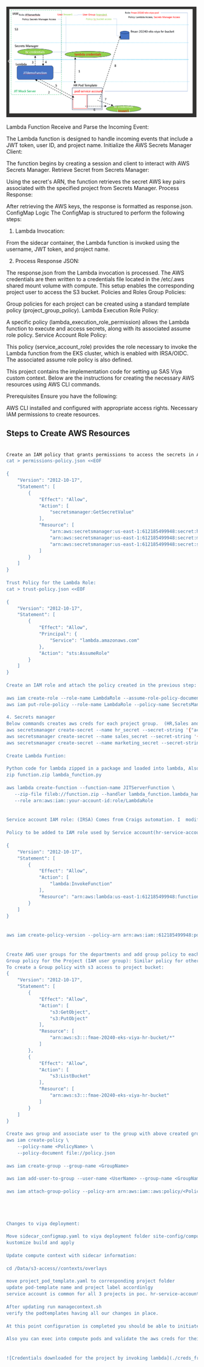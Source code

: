 ![Viya with custom compute context](./fanniemae_arch.png)



Lambda Function
Receive and Parse the Incoming Event:

The Lambda function is designed to handle incoming events that include a JWT token, user ID, and project name.
Initialize the AWS Secrets Manager Client:

The function begins by creating a session and client to interact with AWS Secrets Manager.
Retrieve Secret from Secrets Manager:

Using the secret's ARN, the function retrieves the secret AWS key pairs associated with the specified project from Secrets Manager.
Process Response:

After retrieving the AWS keys, the response is formatted as response.json.
ConfigMap Logic
The ConfigMap is structured to perform the following steps:

1. Lambda Invocation:

From the sidecar container, the Lambda function is invoked using the username, JWT token, and project name.


2. Process Response JSON:

The response.json from the Lambda invocation is processed. The AWS credentials are then written to a credentials file located in the /etc/.aws shared mount volume with compute. This setup enables the corresponding project user to access the S3 bucket.
Policies and Roles
Group Policies:

Group policies for each project can be created using a standard template policy (project_group_policy).
Lambda Execution Role Policy:

A specific policy (lambda_execution_role_permission) allows the Lambda function to execute and access secrets, along with its associated assume role policy.
Service Account Role Policy:

This policy (service_account_role) provides the role necessary to invoke the Lambda function from the EKS cluster, which is enabled with IRSA/OIDC. The associated assume role policy is also defined.




This project contains the implementation code for setting up SAS Viya custom context. Below are the instructions for creating the necessary AWS resources using AWS CLI commands.


Prerequisites
Ensure you have the following:

AWS CLI installed and configured with appropriate access rights.
Necessary IAM permissions to create resources.


## Steps to Create AWS Resources
```bash

Create an IAM policy that grants permissions to access the secrets in AWS Secrets Manager. This policy is added to IAM role that will be used by the lambda. When Lambda is invoked with expected param's lambda can access corresponding project keys. 
cat > permissions-policy.json <<EOF

{
    "Version": "2012-10-17",
    "Statement": [
        {
            "Effect": "Allow",
            "Action": [
                "secretsmanager:GetSecretValue"
            ],
            "Resource": [
                "arn:aws:secretsmanager:us-east-1:612185499948:secret:hr_secret-jaaSAI",
                "arn:aws:secretsmanager:us-east-1:612185499948:secret:marketing_secret-TgV5qz",
                "arn:aws:secretsmanager:us-east-1:612185499948:secret:sales_secret-RxJc8j"
            ]
        }
    ]
}

Trust Policy for the Lambda Role: 
cat > trust-policy.json <<EOF

{
    "Version": "2012-10-17",
    "Statement": [
        {
            "Effect": "Allow",
            "Principal": {
                "Service": "lambda.amazonaws.com"
            },
            "Action": "sts:AssumeRole"
        }
    ]
}

Create an IAM role and attach the policy created in the previous step:

aws iam create-role --role-name LambdaRole --assume-role-policy-document file://trust-policy.json
aws iam put-role-policy --role-name LambdaRole --policy-name SecretsManagerAccess --policy-document file://permissions-policy.json

4. Secrets manager
Below commands creates aws creds for each project group.  (HR,Sales and Marketing) 
aws secretsmanager create-secret --name hr_secret --secret-string '{"access_key":"your_hr_access_key","secret_key":"your_hr_secret_key"}'
aws secretsmanager create-secret --name sales_secret --secret-string '{"access_key":"your_sales_access_key","secret_key":"your_sales_secret_key"}'
aws secretsmanager create-secret --name marketing_secret --secret-string '{"access_key":"your_marketing_access_key","secret_key":"your_marketing_secret_key"}'

Create Lambda Funtion: 

Python code for lambda zipped in a package and loaded into lambda, Also adding IAM role created from above step create required layers accordingly
zip function.zip lambda_function.py

aws lambda create-function --function-name JITServerFunction \
   --zip-file fileb://function.zip --handler lambda_function.lambda_handler --runtime python3.8 \
   --role arn:aws:iam::your-account-id:role/LambdaRole


Service account IAM role: (IRSA) Comes from Craigs automation. I  modified the existing policy attached to this role

Policy to be added to IAM role used by Service account(hr-service-account) - Update existing policy of IAM role used and replace with below policy (Enable cluster to access Lambda using SA).  

{
    "Version": "2012-10-17",
    "Statement": [
        {
            "Effect": "Allow",
            "Action": [
                "lambda:InvokeFunction"
            ],
            "Resource": "arn:aws:lambda:us-east-1:612185499948:function:JITdemoFunction"
        }
    ]
}


aws iam create-policy-version --policy-arn arn:aws:iam::612185499948:policy/fmae-20240-eks-viya-writeaccess-hr-bucket --policy-document file://sa_role_policy.json --set-as-default 


Create AWS user groups for the departments and add group policy to each group with permission to access thier corresponding project buckets:
Group policy for the Project (IAM user group): Similar policy for other groups also needs to be created and added to their respective groups. 
To create a Group policy with s3 access to project bucket: 
{
    "Version": "2012-10-17",
    "Statement": [
        {
            "Effect": "Allow",
            "Action": [
                "s3:GetObject",
                "s3:PutObject"
            ],
            "Resource": [
                "arn:aws:s3:::fmae-20240-eks-viya-hr-bucket/*"
            ]
        },
        {
            "Effect": "Allow",
            "Action": [
                "s3:ListBucket"
            ],
            "Resource": [
                "arn:aws:s3:::fmae-20240-eks-viya-hr-bucket"
            ]
        }
    ]
}

Create aws group and associate user to the group with above created group policy:
aws iam create-policy \
    --policy-name <PolicyName> \
    --policy-document file://policy.json

aws iam create-group --group-name <GroupName>

aws iam add-user-to-group --user-name <UserName> --group-name <GroupName>

aws iam attach-group-policy --policy-arn arn:aws:iam::aws:policy/<PolicyName> --group-name <GroupName>




Changes to viya deployment: 

Move sidecar_configmap.yaml to viya deployment folder site-config/compute 
kustomize build and apply 

Update compute context with sidecar information: 

cd /Data/s3-access//contexts/overlays

move project_pod_template.yaml to corresponding project folder 
update pod-template name and project label accordinlgy
service account is common for all 3 projects in poc. hr-service-account(lets cluster to invoke lambda)  

After updating run managecontext.sh 
verify the podtemplates having all our changes in place. 

At this point configuration is completed you should be able to initiate a compute session for each user group user with proc execution to list s3 buckets. You would be able to list buckets based on the compute sessions corresponding to projects/users.   

Also you can exec into compute pods and validate the aws creds for their project were downloaded into path /etc/.aws/credentials (shared mount volume) 


![Credentials downloaded for the project by invoking lambda](./creds_from_lambda.png)
